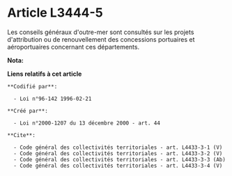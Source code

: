 # Article L3444-5

Les conseils généraux d'outre-mer sont consultés sur les projets d'attribution ou de renouvellement des concessions
portuaires et aéroportuaires concernant ces départements.

**Nota:**



**Liens relatifs à cet article**

	**Codifié par**:

	  - Loi n°96-142 1996-02-21

	**Créé par**:

	  - Loi n°2000-1207 du 13 décembre 2000 - art. 44

	**Cite**:

	  - Code général des collectivités territoriales - art. L4433-3-1 (V)
	  - Code général des collectivités territoriales - art. L4433-3-2 (V)
	  - Code général des collectivités territoriales - art. L4433-3-3 (Ab)
	  - Code général des collectivités territoriales - art. L4433-3-4 (V)
